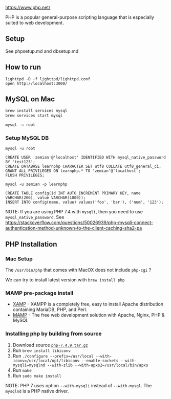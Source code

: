 https://www.php.net/

PHP is a popular general-purpose scripting language that is especially suited to web development.

## Setup

See phpsetup.md and dbsetup.md

## How to run

	lighttpd -D -f lighttpd/lighttpd.conf
	open http://localhost:3000/

## MySQL on Mac

```bash
brew install services mysql
brew services start mysql

mysql -u root
```

### Setup MySQL DB

```
mysql -u root

CREATE USER 'zemian'@'localhost' IDENTIFIED WITH mysql_native_password BY 'test123';
CREATE DATABASE learnphp CHARACTER SET utf8 COLLATE utf8_general_ci;
GRANT ALL PRIVILEGES ON learnphp.* TO 'zemian'@'localhost';
FLUSH PRIVILEGES;

mysql -u zemian -p learnphp

CREATE TABLE config(id INT AUTO_INCREMENT PRIMARY KEY, name VARCHAR(200), value VARCHAR(1000));
INSERT INTO config(name, value) values('foo', 'bar'), ('num', '123');
```

NOTE: If you are using PHP 7.4 with `mysqli`, then you need to use `mysql_native_password`.
See https://stackoverflow.com/questions/50026939/php-mysqli-connect-authentication-method-unknown-to-the-client-caching-sha2-pa

## PHP Installation

### Mac Setup

The `/usr/bin/php` that comes with MacOX does not include `php-cgi` ?

We can try to install latest version with `brew install php`

### MAMP pre-package install

* [XAMP](https://www.apachefriends.org/index.html) - XAMPP is a completely free, easy to install Apache distribution containing MariaDB, PHP, and Perl. 
* [MAMP](https://www.mamp.info/en/mamp) - The free web development solution with Apache, Nginx, PHP & MySQL

### Installing php by building from source

1. Download source [`php-7.4.9.tar.gz`](https://www.php.net/downloads)
2. Run `brew install libiconv`
3. Run `./configure --prefix=/usr/local --with-iconv=/usr/local/opt/libiconv --enable-sockets --with-mysqli=mysqlnd --with-zlib --with-apxs2=/usr/local/bin/apxs`
4. Run `make`
5. Run `sudo make install`

NOTE: PHP 7 uses option `--with-mysqli` instead of `--with-mysql`. The `mysqlnd` is a PHP native driver.

